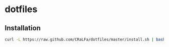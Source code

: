# dotfiles

## Installation

```sh
curl -L https://raw.github.com/CRaLFa/dotfiles/master/install.sh | bash
```
